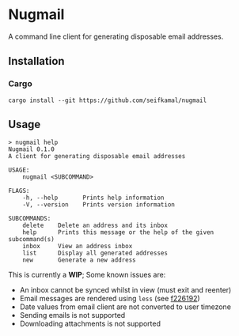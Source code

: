 # Nugmail

A command line client for generating disposable email addresses.

## Installation

### Cargo

```shell script
cargo install --git https://github.com/seifkamal/nugmail
```

## Usage

```
> nugmail help
Nugmail 0.1.0
A client for generating disposable email addresses

USAGE:
    nugmail <SUBCOMMAND>

FLAGS:
    -h, --help       Prints help information
    -V, --version    Prints version information

SUBCOMMANDS:
    delete    Delete an address and its inbox
    help      Prints this message or the help of the given subcommand(s)
    inbox     View an address inbox
    list      Display all generated addresses
    new       Generate a new address
```

This is currently a **WIP**; Some known issues are:
- An inbox cannot be synced whilst in view (must exit and reenter)
- Email messages are rendered using `less` (see
[f226192](https://github.com/seifkamal/nugmail/commit/f22619233eef6bfd3b65653cff95553789736b02))
- Date values from email client are not converted to user timezone
- Sending emails is not supported
- Downloading attachments is not supported
